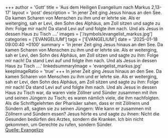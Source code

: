 +++
author = 'Gott'
title = 'Aus dem Heiligen Evangelium nach Markus 2,13-17'
layout = 'post'
description = 'In jener Zeit ging Jesus hinaus an den See. Da kamen Scharen von Menschen zu ihm und er lehrte sie. Als er weiterging, sah er Levi, den Sohn des Alphäus, am Zoll sitzen und sagte zu ihm: Folge mir nach! Da stand Levi auf und folgte ihm nach. Und als Jesus in dessen Haus zu Tisch ....'
images = ['/symbols/evangelist_markus.jpg']
categories = ['EVANGELIUM']
tags = ['EVANGELIUM']
date = '2025-01-18 09:00:40 +0100'
summary = 'In jener Zeit ging Jesus hinaus an den See. Da kamen Scharen von Menschen zu ihm und er lehrte sie. Als er weiterging, sah er Levi, den Sohn des Alphäus, am Zoll sitzen und sagte zu ihm: Folge mir nach! Da stand Levi auf und folgte ihm nach. Und als Jesus in dessen Haus zu Tisch ....'
linkedsummaryImage = 'evangelist_markus.jpg'
keepImageRatio = 'true'
+++
In jener Zeit ging Jesus hinaus an den See. Da kamen Scharen von Menschen zu ihm und er lehrte sie.
Als er weiterging, sah er Levi, den Sohn des Alphäus, am Zoll sitzen und sagte zu ihm: Folge mir nach! Da stand Levi auf und folgte ihm nach.
Und als Jesus in dessen Haus zu Tisch war, da waren viele Zöllner und Sünder zusammen mit ihm und seinen Jüngern zu Tisch; es waren nämlich viele, die ihm nachfolgten.<!--more-->
Als die Schriftgelehrten der Pharisäer sahen, dass er mit Zöllnern und Sündern aß, sagten sie zu seinen Jüngern: Wie kann er zusammen mit Zöllnern und Sündern essen?
Jesus hörte es und sagte zu ihnen: Nicht die Gesunden bedürfen des Arztes, sondern die Kranken. Ich bin nicht gekommen, um Gerechte zu rufen, sondern Sünder.<br> [Quelle: Evangelizo](https://evangeliumtagfuertag.org/DE/gospel)